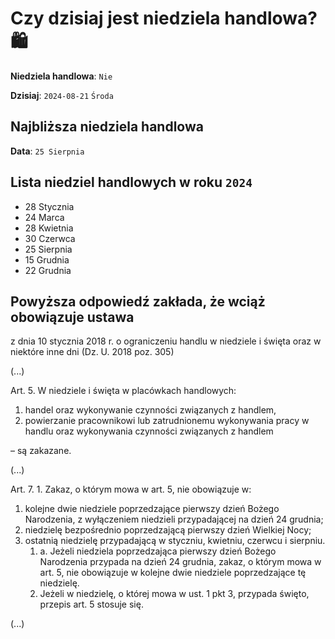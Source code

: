 # Czy dzisiaj jest niedziela handlowa? 🛍️

**Niedziela handlowa**: `Nie`

**Dzisiaj**: `2024-08-21`
`Środa`

## Najbliższa niedziela handlowa

**Data**: `25 Sierpnia`

## Lista niedziel handlowych w roku `2024`

- 28 Stycznia
- 24 Marca
- 28 Kwietnia
- 30 Czerwca
- 25 Sierpnia
- 15 Grudnia
- 22 Grudnia

## Powyższa odpowiedź zakłada, że wciąż obowiązuje ustawa

z dnia 10 stycznia 2018 r. o ograniczeniu handlu w niedziele i święta oraz w niektóre inne dni (Dz. U. 2018 poz. 305)

(...)

Art. 5. W niedziele i święta w placówkach handlowych:

1) handel oraz wykonywanie czynności związanych z handlem,
2) powierzanie pracownikowi lub zatrudnionemu wykonywania pracy w handlu oraz wykonywania czynności związanych z handlem

– są zakazane.

(...)

Art. 7. 1. Zakaz, o którym mowa w art. 5, nie obowiązuje w:

1) kolejne dwie niedziele poprzedzające pierwszy dzień Bożego Narodzenia, z wyłączeniem niedzieli przypadającej na dzień 24 grudnia;
2) niedzielę bezpośrednio poprzedzającą pierwszy dzień Wielkiej Nocy;
3) ostatnią niedzielę przypadającą w styczniu, kwietniu, czerwcu i sierpniu.
   1. a. Jeżeli niedziela poprzedzająca pierwszy dzień Bożego Narodzenia przypada na dzień 24 grudnia, zakaz, o którym mowa w art. 5, nie obowiązuje w kolejne dwie niedziele poprzedzające tę niedzielę.
   2. Jeżeli w niedzielę, o której mowa w ust. 1 pkt 3, przypada święto, przepis art. 5 stosuje się.

(...)
